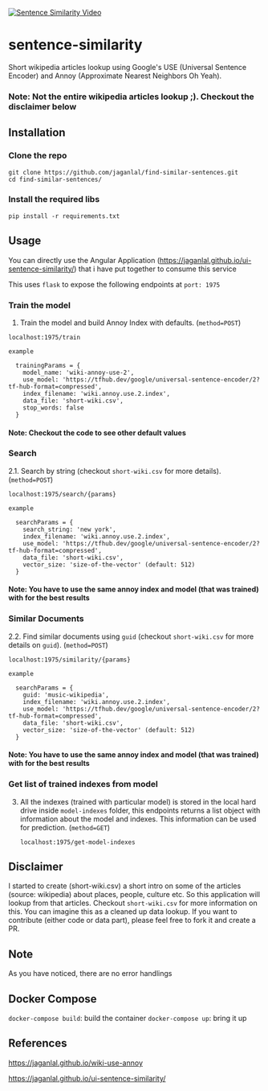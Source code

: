 [![Sentence Similarity Video](SentenceSimilarity.gif)](https://youtu.be/hM_OoNOE698 "Sentence Similarity Video")

# sentence-similarity
Short wikipedia articles lookup using Google's USE (Universal Sentence Encoder) and Annoy (Approximate Nearest Neighbors Oh Yeah).

### Note: Not the entire wikipedia articles lookup ;). Checkout the disclaimer below

## Installation

### Clone the repo
```
git clone https://github.com/jaganlal/find-similar-sentences.git
cd find-similar-sentences/
```

### Install the required libs
```
pip install -r requirements.txt
```

## Usage

You can directly use the Angular Application (https://jaganlal.github.io/ui-sentence-similarity/) that i have put together to consume this service

This uses `flask` to expose the following endpoints at `port: 1975`

### Train the model
1. Train the model and build Annoy Index with defaults. (`method=POST`)

`localhost:1975/train`

`example`
```
  trainingParams = {
    model_name: 'wiki-annoy-use-2',
    use_model: 'https://tfhub.dev/google/universal-sentence-encoder/2?tf-hub-format=compressed',
    index_filename: 'wiki.annoy.use.2.index',
    data_file: 'short-wiki.csv',
    stop_words: false
  }
```
#### Note: Checkout the code to see other default values

### Search
2.1. Search by string (checkout `short-wiki.csv` for more details).  (`method=POST`)

  `localhost:1975/search/{params}`

  `example`
  ```
    searchParams = {
      search_string: 'new york',
      index_filename: 'wiki.annoy.use.2.index',
      use_model: 'https://tfhub.dev/google/universal-sentence-encoder/2?tf-hub-format=compressed',
      data_file: 'short-wiki.csv',
      vector_size: 'size-of-the-vector' (default: 512)
    }
  ```


#### Note: You have to use the same annoy index and model (that was trained) with for the best results



### Similar Documents
2.2. Find similar documents using `guid` (checkout `short-wiki.csv` for more details on `guid`).  (`method=POST`)

  `localhost:1975/similarity/{params}`

  `example`
  ```
    searchParams = {
      guid: 'music-wikipedia',
      index_filename: 'wiki.annoy.use.2.index',
      use_model: 'https://tfhub.dev/google/universal-sentence-encoder/2?tf-hub-format=compressed',
      data_file: 'short-wiki.csv',
      vector_size: 'size-of-the-vector' (default: 512)
    }
  ```

#### Note: You have to use the same annoy index and model (that was trained) with for the best results

### Get list of trained indexes from model
3. All the indexes (trained with particular model) is stored in the local hard drive inside `model-indexes` folder, this endpoints returns a list object with information about the model and indexes. This information can be used for prediction. (`method=GET`)

    `localhost:1975/get-model-indexes`

## Disclaimer
I started to create (short-wiki.csv) a short intro on some of the articles (source: wikipedia) about places, people, culture etc. So this application will lookup from that articles. Checkout `short-wiki.csv` for more information on this. You can imagine this as a cleaned up data lookup. If you want to contribute (either code or data part), please feel free to fork it and create a PR.

## Note
As you have noticed, there are no error handlings

## Docker Compose
  `docker-compose build`: build the container
  `docker-compose up`: bring it up

## References
https://jaganlal.github.io/wiki-use-annoy

https://jaganlal.github.io/ui-sentence-similarity/
